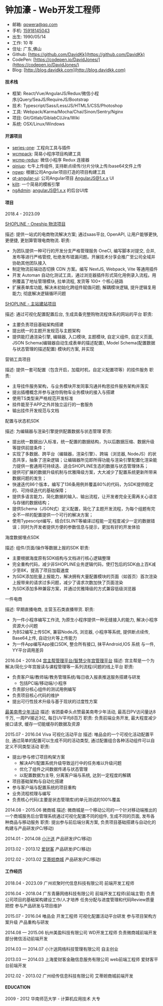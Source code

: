 # 钟加濠 - Web开发工程师

- 邮箱: [qowera@qq.com](mailto:qowera@qq.com)
- 手机: [15918145043](tel:+15918145043)
- 出生: 1990/05/14
- 工作: 10 年
- 住址: 广东,佛山
- Github: [https://github.com/DavidKk](https://github.com/DavidKk)
- CodePen: [https://codepen.io/DavidJones/](https://codepen.io/DavidJones/)
- Blog: [http://blog.davidkk.com](http://blog.davidkk.com)

#### 技术栈

- 框架: React/Vue/AngularJS/Redux/微信小程序/jQuery/SeaJS/RequireJS/Bootstrap
- 技术: Typescript/Sass/Less/JS/HTML5/CSS/Photoshop
- 工具: Webpack/Karma/Mocha/Chai/Sinon/Sentry/Nginx
- 项目: Git/Gitlab/GiblabCI/Jira/Wiki
- 系统: OSX/Linux/Windows

#### 开源项目

- [series-one](https://github.com/series-one/series-one): 工程向工具与插件
- [wcmpack](https://github.com/DavidKk/wcmpack): 简易小程序项目构建工具
- [wcmp-redux](https://github.com/DavidKk/wcmp-redux): 微信小程序 Redux 连接器
- [qiniup](https://github.com/DavidKk/qiniu-uploader): 七牛上传组件, 支持断点续传/分片分块上传/base64文件上传
- [ngwp](https://github.com/DavidKk/ngwp): 根据公司Angular项目打造的项目构建工具
- [qt-angular-ui](https://github.com/61qt/qt-angular-ui): 公司Angular项目 AngularJS@1.x.x UI
- [killt](https://github.com/DavidKk/killt): 一个简易的模板引擎
- [ngAdmin](https://github.com/DavidKk/ngAdmin): angularJS@1.x.x 的后台UI库

#### 项目

2018.4 - 2023.09

[SHOPLINE - Oneship 物流项目](https://oneship.io/)

描述: 提供一站式的电商物流解决方案; 通过saas平台, OpenAPI, 让用户能够更快, 更便捷, 更划算管理电商物流.
职责:
  - 为团队提供一种可行的开发分支严格管理服务 OneCI, 编写脚本对提交, 合并, 发布等进行严格管控, 杜绝发布错漏问题。开展技术分享会推广至公司全域并协助其他团队接入
  - 制定物流前端动态切换 CDN 方案。编写 NextJS, Webpack, Vite 等通用插件
  - 开发 Automan 自动化测试工具，通过浏览器插件形式简化用例录入流程。用例覆盖了地址管理模块, 拉单流程, 发货等 100+ 个核心链路
  - 扩展表单库功能, 解决未初始化跨组件赋值问题; 解耦模块逻辑, 提升逻辑复用能力; 彻底解决逻辑循环问题

[SHOPLINE - 主站建站项目](https://shoplineapp.com/)

描述: 通过可视化配置配置后台, 生成具备完整购物流程体系的网站的平台
职责:
  - 主要负责项目基础架构搭建
  - 提出统一的主题开发规范与主题架构
  - 提供能打通渲染引擎, 编辑器, 入口模块, 主题模块, 自定义组件, 自定义页面, JSON Schema(编辑器自动生成表单的描述配置), Model Schema(配置数据与状态管理的描述配置) 模块的方案, 并实现

营销工具项目

描述: 提供一套可配置（包含开启，加载时机，自定义配置项等）的挂件服务
职责:
  - 主导挂件服务架构，与业务模块开发同事沟通并构思挂件服务架构并落实
  - 提出插槽概念并参与迷你购物车业务模块的接入与搭建
  - 使用TS类型来严格规范开发标准
  - 挂件能至于APP之外并独立运行的一套服务
  - 输出挂件开发规范与文档

配置与状态机SDK

描述: 为编辑器与渲染引擎提供配置数据与状态管理
职责:
  - 提出统一数据出/入标准，统一配置的数据结构，为以后数据压缩、数据升级等提供前提条件；
  - 实现了多数据、跨平台（编辑器，渲染引擎）、跨端（浏览器, NodeJS）的状态共享，抽象了渲染逻辑；让编辑器所见即所得功能与渲染引擎配置化渲染能力提供一套通用可持续迭、适合SHOPLINE生态的数据与状态管理体系；
  - 提供可扩展的数据升级机制与优雅降级方案，大大减少了配置系统更新所带来数据问题的发生；
  - 快速迭代86个版本，编写了136条用例并覆盖80%的代码，为SDK提供稳定的、可持续迭代的基础保障；
  - 提供多语言能力，简化数据的输入、输出流程，让开发者完全无需再关心语言与存储的数据结构；
  - 提供Schema（JSON式）定义配置，简化了主题开发流程，为每个组题有完全不一样的配置提供一个可行的解决方案；
  - 使用Typescript编写，结合ESLINT等编译过程能一定程度减少一定的数据错误；同时为开发者提供方便的参数信息与提示，更加有好的开发体验

海度数据埋点SDK

描述: 组件/页面/操作等数据上报的SDK
职责: 
  - 主要根据海度原有SDK结构与文档进行核心逻辑整理
  - 完全重构代码，减少非SHOPLINE业务逻辑代码，使打包后的SDK由上百K减少至8K，提高了项目加载速度
  - 为SDK添加批量上报能力，解决拥有大量配置模块的页面（如首页）首次渲染上报带来的请求过多问题，减少了请求次数加快了页面渲染
  - 为SDK添加多种兼容方案，并通过优雅降级的方式兼容低级浏览器

一件电商

描述: 早期直播电商, 主营玉石类直播带货.
职责:
  - 为一件小程序编写工作流, 为原生小程序提供一种无缝接入的能力, 解决小程序资源大小问题
  - 为BS2编写上传SDK, 兼容NodeJS, 浏览器, 小程序等系统, 提供断点续传, Base64上传, 自动分片等上传能力
  - 为一件App编写App接口SDK, 整合所有接口, 抹平Android,IOS 系统 与一件, YY平台调用差异

2016.04 - 2018.04
[宫主帮管理平台/智慧少年宫管理平台](https://zhsng.m.61qt.cn/)
描述: 宫主帮是一个为解决/简化少年宫报读与课程管理等一系列流程/问题的线上平台
职责:
  - 负责客户端/教师端/教务管理系统/每日收入报表推送服务搭建与研发
    + 包括PC端/移动端/小程序
  - 负责部分核心组件的测试用例编写
  - 负责项目核心代码的维护
  - 提出可行性技术升级与基于现状的过度性方案

[最美南粤少年活动](http://zmnysn.61qt.cn)
描述: 省团委牵头点赞最美南粤少年活动, 最高日PV访问量达8千万, 一周PV接近3亿, 每日UV平均8百万
职责: 负责前端业务开发, 最大程度减少接口请求, 缓存一切能缓存的数据及资源

2015.07 - 2016.04
Viva 可视化活动平台
描述: 唯品会的一个可视化活动配置平台, 通过简单的配置可以生成不同的活动类型, 通过配置组合各种活动组件可以自定义不同类型活动
职责:
  - 提出/参与修订项目构架方案
    + 解决API/配置系统升级导致运行中的任务难以升级问题
    + 优化了组件之间数据传递与状态管理
    + 以配置数据为主导, 分离客户端与系统, 达到一定程度的解耦
  - 项目基础架构与自动化搭建
  - 参与客户端与配置系统的项目重构
  - 业务流程梳理与编写
  - 负责核心代码(主要是状态管理库)的单元测试的100%覆盖

2014.08 - 2015.06
微商城
描述: 微商城是一个移动公司的一个针对移动端推出的一个商城服务后台管理系统通过可视化配置不同的组件, 生成不同的页面, 发布各种商品与移动服务
职责: 提出参与前后端分离方案, 负责项目基础搭建与自动化的构建与产品研发(PC/移动)

2014.01 - 2014.08
[小汁送](http://www.xiaozhisong.com)
产品研发(PC/移动)

2013.02 - 2013.12
[爱财客](http://www.aicaike.com)
产品研发(PC/移动)

2012.02 - 2013.02
[艾蒂妲商城](http://www.atido.net)
产品研发(PC/移动)


#### 工作经历
2018.04 - 2023.09
广州欢聚时代信息科技有限公司
前端开发工程师

2016.04 - 2018.04
广东青藤网络科技有限公司
前端开发工程师(前端主管)
负责公司项目的基础架构建设工作/人才培养
任务分配与进度管理和代码Review质量把控
参与产品研发与项目维护

2015.07 - 2016.04
唯品会
开发工程师
可视化配置活动平台研发
参与项目架构方案升级
产品重构与研发

2014.08 — 2015.06
杭州美盈科技有限公司
WD开发工程师
负责微商城前端开发
部分微信活动前端开发

2014.03 — 2014.07
小汁送网络科技管理有限公司
自主创业

2013.03 — 2014.03
上海爱财客金融信息服务有限公司
web前端工程师
爱财客平台前端开发

2012.02 - 2013.02
广州经传信息科技有限公司
艾蒂妲商城前端开发


#### EDUCATION
2009 - 2012
华南师范大学 - 计算机应用技术
大专
